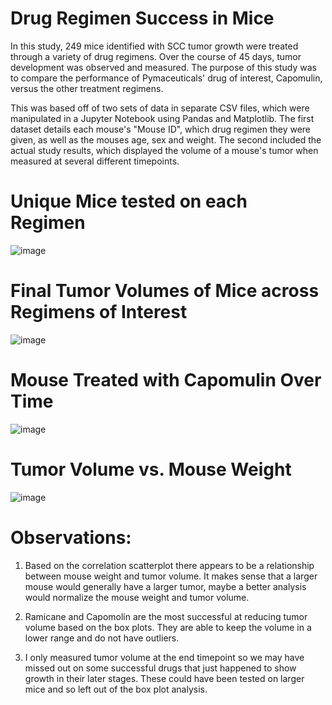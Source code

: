 # Drug Regimen Success in Mice

In this study, 249 mice identified with SCC tumor growth were treated through a variety of drug regimens. Over the course of 45 days, tumor development was observed and measured. The purpose of this study was to compare the performance of Pymaceuticals' drug of interest, Capomulin, versus the other treatment regimens.

This was based off of two sets of data in separate CSV files, which were manipulated in a Jupyter Notebook using Pandas and Matplotlib. The first dataset details each mouse's "Mouse ID", which drug regimen they were given, as well as the mouses age, sex and weight. The second included the actual study results, which displayed the volume of a mouse's tumor when measured at several different timepoints.

# Unique Mice tested on each Regimen

![image](https://user-images.githubusercontent.com/68552052/112407785-b6120b00-8ce4-11eb-9a2d-2267b3ef9b5b.png)

# Final Tumor Volumes of Mice across Regimens of Interest

![image](https://user-images.githubusercontent.com/68552052/112407897-da6de780-8ce4-11eb-8874-6332569f8d9c.png)

# Mouse Treated with Capomulin Over Time

![image](https://user-images.githubusercontent.com/68552052/112408068-1d2fbf80-8ce5-11eb-9140-46e0f995ec28.png)

# Tumor Volume vs. Mouse Weight

![image](https://user-images.githubusercontent.com/68552052/112408149-46505000-8ce5-11eb-9b60-f3e5a843d048.png)

# Observations:

1. Based on the correlation scatterplot there appears to be a relationship between mouse weight and tumor volume. It makes sense that a larger mouse would generally have a larger tumor, maybe a better analysis would normalize the mouse weight and tumor volume.

2. Ramicane and Capomolin are the most successful at reducing tumor volume based on the box plots. They are able to keep the volume in a lower range and do not have outliers.

3. I only measured tumor volume at the end timepoint so we may have missed out on some successful drugs that just happened to show growth in their later stages. These could have been tested on larger mice and so left out of the box plot analysis.
